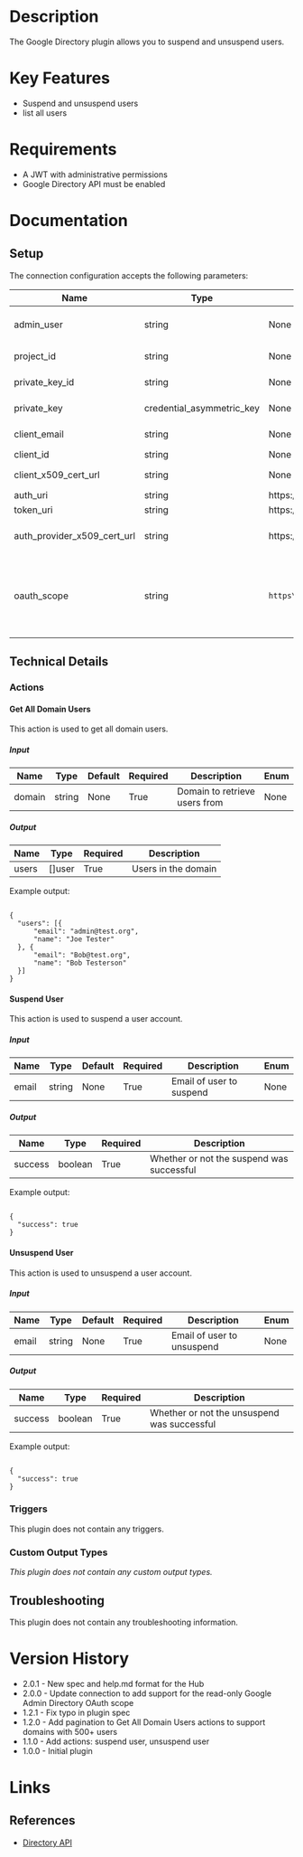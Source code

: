 # Description

The Google Directory plugin allows you to suspend and unsuspend users.

# Key Features

* Suspend and unsuspend users
* list all users

# Requirements

* A JWT with administrative permissions
* Google Directory API must be enabled

# Documentation

## Setup

The connection configuration accepts the following parameters:

|Name|Type|Default|Required|Description|Enum|
|----|----|-------|--------|-----------|----|
|admin_user|string|None|True|Admin user to impersonate, e.g. admin@domain.com|None|
|project_id|string|None|True|Project ID from service credentials|None|
|private_key_id|string|None|True|Private Key ID from service credentials|None|
|private_key|credential_asymmetric_key|None|True|Private Key from service credentials|None|
|client_email|string|None|True|Client email from service credentials|None|
|client_id|string|None|True|Client ID|None|
|client_x509_cert_url|string|None|True|x509 cert URL from service credentials|None|
|auth_uri|string|https\://accounts.google.com/o/oauth2/auth|True|None|None|
|token_uri|string|https\://accounts.google.com/o/oauth2/token|True|OAUTH2 Token URI|None|
|auth_provider_x509_cert_url|string|https\://www.googleapis.com/oauth2/v1/certs|True|OAUTH2 Auth Provider x509 Cert URL|None|
|oauth_scope|string|`https\://www.googleapis.com/auth/admin.directory.user`|True|Google Admin Directory OAuth scope to use for the connection, note that read only will result in some actions not working.|[`https://www.googleapis.com/auth/admin.directory.user`, `https://www.googleapis.com/auth/admin.directory.user.readonly`]|

## Technical Details

### Actions

#### Get All Domain Users

This action is used to get all domain users.

##### Input

|Name|Type|Default|Required|Description|Enum|
|----|----|-------|--------|-----------|----|
|domain|string|None|True|Domain to retrieve users from|None|

##### Output

|Name|Type|Required|Description|
|----|----|--------|-----------|
|users|[]user|True|Users in the domain|

Example output:

```

{
  "users": [{
      "email": "admin@test.org",
      "name": "Joe Tester"
  }, {
      "email": "Bob@test.org",
      "name": "Bob Testerson"
  }]
}

```

#### Suspend User

This action is used to suspend a user account.

##### Input

|Name|Type|Default|Required|Description|Enum|
|----|----|-------|--------|-----------|----|
|email|string|None|True|Email of user to suspend|None|

##### Output

|Name|Type|Required|Description|
|----|----|--------|-----------|
|success|boolean|True|Whether or not the suspend was successful|

Example output:

```

{
  "success": true
}

```

#### Unsuspend User

This action is used to unsuspend a user account.

##### Input

|Name|Type|Default|Required|Description|Enum|
|----|----|-------|--------|-----------|----|
|email|string|None|True|Email of user to unsuspend|None|

##### Output

|Name|Type|Required|Description|
|----|----|--------|-----------|
|success|boolean|True|Whether or not the unsuspend was successful|

Example output:

```

{
  "success": true
}

```

### Triggers

This plugin does not contain any triggers.

### Custom Output Types

_This plugin does not contain any custom output types._

## Troubleshooting

This plugin does not contain any troubleshooting information.

# Version History

* 2.0.1 - New spec and help.md format for the Hub
* 2.0.0 - Update connection to add support for the read-only Google Admin Directory OAuth scope
* 1.2.1 - Fix typo in plugin spec
* 1.2.0 - Add pagination to Get All Domain Users actions to support domains with 500+ users
* 1.1.0 - Add actions: suspend user, unsuspend user
* 1.0.0 - Initial plugin

# Links

## References

* [Directory API](https://developers.google.com/admin-sdk/directory/)

